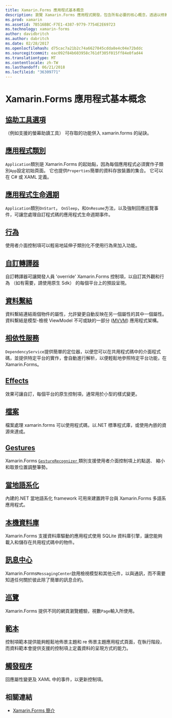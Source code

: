 ```yaml
---
title: Xamarin.Forms 應用程式基本概念
description: 瀏覽 Xamarin.Forms 應用程式開發，包含所有必要的核心概念，透過以修飾，例如可存取性和當地語系化的基本概念。
ms.prod: xamarin
ms.assetid: 7B516BBC-F7E1-4387-9779-7754E2E69723
ms.technology: xamarin-forms
author: davidbritch
ms.author: dabritch
ms.date: 02/28/2017
ms.openlocfilehash: d75cac7a21b2c74a6627845cdda8e4c04e72bddc
ms.sourcegitcommit: eac092f84b603958c761df305f015ff84e0fad44
ms.translationtype: MT
ms.contentlocale: zh-TW
ms.lasthandoff: 06/21/2018
ms.locfileid: "36309771"
---
```

# <a name="xamarinforms-application-fundamentals"></a>Xamarin.Forms 應用程式基本概念

## <a name="accessibilityaccessibilityindexmd"></a>[協助工具選項](accessibility/index.md)

（例如支援的螢幕助讀工具） 可存取的功能併入 xamarin.forms 的祕訣。

## <a name="app-classapplication-classmd"></a>[應用程式類別](application-class.md)

`Application`類別是 Xamarin.Forms 的起始點，因為每個應用程式必須實作子類別`App`設定初始頁面。 它也提供`Properties`簡單的資料存放裝置的集合。 它可以在 C# 或 XAML 定義。

## <a name="app-lifecycleapp-lifecyclemd"></a>[應用程式生命週期](app-lifecycle.md)

`Application`類別`OnStart`， `OnSleep`，和`OnResume`方法，以及強制回應巡覽事件，可讓您處理自訂程式碼的應用程式生命週期事件。

## <a name="behaviorsbehaviorsindexmd"></a>[行為](behaviors/index.md)

使用者介面控制項可以輕易地延伸子類別化不使用行為來加入功能。

## <a name="custom-rendererscustom-rendererindexmd"></a>[自訂轉譯器](custom-renderer/index.md)

自訂轉譯器可讓開發人員 'override' Xamarin.Forms 控制項，以自訂其外觀和行為 （如有需要，請使用原生 Sdk） 的每個平台上的預設呈現。

## <a name="data-bindingdata-bindingindexmd"></a>[資料繫結](data-binding/index.md)

資料繫結連結兩個物件的屬性，允許變更自動反映在另一個屬性的其中一個屬性。 資料繫結是模型-檢視 ViewModel 不可或缺的一部分 ([MVVM](~/xamarin-forms/enterprise-application-patterns/mvvm.md)) 應用程式架構。

## <a name="dependency-servicedependency-serviceindexmd"></a>[相依性服務](dependency-service/index.md)

`DependencyService`提供簡單的定位器，以便您可以在共用程式碼中的介面程式碼，並提供特定平台的實作，會自動進行解析，以便輕鬆地參照特定平台功能，在 Xamarin.Forms。

## <a name="effectseffectsindexmd"></a>[Effects](effects/index.md)

效果可讓自訂，每個平台的原生控制項，通常用於小型的樣式變更。

## <a name="filesfilesmd"></a>[檔案](files.md)

檔案處理 xamarin.forms 可以使用程式碼，以.NET 標準程式庫，或使用內嵌的資源來達成。

## <a name="gesturesgesturesindexmd"></a>[Gestures](gestures/index.md)

Xamarin.Forms [ `GestureRecognizer` ](https://developer.xamarin.com/api/type/Xamarin.Forms.GestureRecognizer/)類別支援使用者介面控制項上的點選、 縮小和取景位置調整筆勢。

## <a name="localizationlocalizationindexmd"></a>[當地語系化](localization/index.md)

內建的.NET 當地語系化 framework 可用來建置跨平台與 Xamarin.Forms 多語系應用程式。

## <a name="local-databasesdatabasesmd"></a>[本機資料庫](databases.md)

Xamarin.Forms 支援資料庫驅動的應用程式使用 SQLite 資料庫引擎，讓您能夠載入和儲存在共用程式碼中的物件。

## <a name="messaging-centermessaging-centermd"></a>[訊息中心](messaging-center.md)

Xamarin.Forms`MessagingCenter`啟用檢視模型和其他元件，以與通訊，而不需要知道任何關於彼此除了簡單的訊息合約。

## <a name="navigationnavigationindexmd"></a>[巡覽](navigation/index.md)

Xamarin.Forms 提供不同的網頁瀏覽體驗，視數`Page`輸入所使用。

## <a name="templatestemplatesindexmd"></a>[範本](templates/index.md)

控制項範本提供能夠輕鬆地佈景主題和 re 佈景主題應用程式頁面，在執行階段，而資料範本會提供支援的控制項上定義資料的呈現方式的能力。

## <a name="triggerstriggersmd"></a>[觸發程序](triggers.md)

回應屬性變更及 XAML 中的事件，以更新控制項。


## <a name="related-links"></a>相關連結

- [Xamarin.Forms 簡介](~/xamarin-forms/get-started/introduction-to-xamarin-forms.md)
